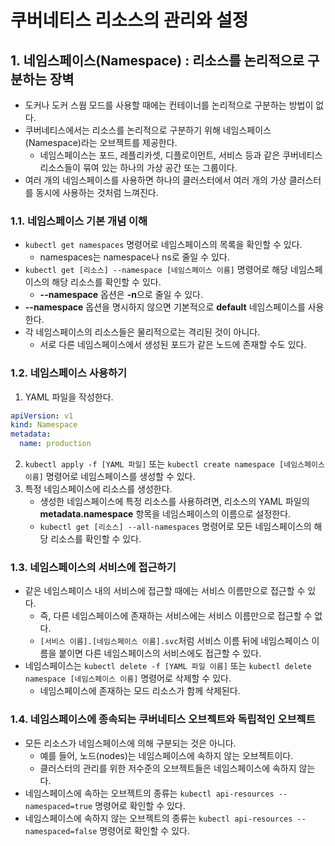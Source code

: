 # 쿠버네티스 리소스의 관리와 설정

## 1. 네임스페이스(Namespace) : 리소스를 논리적으로 구분하는 장벽
- 도커나 도커 스웜 모드를 사용할 때에는 컨테이너를 논리적으로 구분하는 방법이 없다.
- 쿠버네티스에서는 리소스를 논리적으로 구분하기 위해 네임스페이스(Namespace)라는 오브젝트를 제공한다.
  - 네임스페이스는 포드, 레플리카셋, 디플로이먼트, 서비스 등과 같은 쿠버네티스 리소스들이 묶여 있는 하나의 가상 공간 또는 그룹이다.
- 여러 개의 네임스페이스를 사용하면 하나의 클러스터에서 여러 개의 가상 클러스터를 동시에 사용하는 것처럼 느껴진다.

### 1.1. 네임스페이스 기본 개념 이해
- `kubectl get namespaces` 명령어로 네임스페이스의 목록을 확인할 수 있다.
  - namespaces는 namespace나 ns로 줄일 수 있다.
- `kubectl get [리소스] --namespace [네임스페이스 이름]` 명령어로 해당 네임스페이스의 해당 리소스를 확인할 수 있다.
  - **--namespace** 옵션은 **-n**으로 줄일 수 있다.
- **--namespace** 옵션을 명시하지 않으면 기본적으로 **default** 네임스페이스를 사용한다.
- 각 네임스페이스의 리소스들은 물리적으로는 격리된 것이 아니다.
  - 서로 다른 네임스페이스에서 생성된 포드가 같은 노드에 존재할 수도 있다.

### 1.2. 네임스페이스 사용하기
1. YAML 파일을 작성한다.
```yaml
apiVersion: v1
kind: Namespace
metadata:
  name: production
```
2. `kubectl apply -f [YAML 파일]` 또는 `kubectl create namespace [네임스페이스 이름]` 명령어로 네임스페이스를 생성할 수 있다.
3. 특정 네임스페이스에 리소스를 생성한다.
   - 생성한 네임스페이스에 특정 리소스를 사용하려면, 리소스의 YAML 파일의 **metadata.namespace** 항목을 네임스페이스의 이름으로 설정한다.
   - `kubectl get [리소스] --all-namespaces` 명령어로 모든 네임스페이스의 해당 리소스를 확인할 수 있다.

### 1.3. 네임스페이스의 서비스에 접근하기
- 같은 네임스페이스 내의 서비스에 접근할 때에는 서비스 이름만으로 접근할 수 있다.
  - 즉, 다른 네임스페이스에 존재하는 서비스에는 서비스 이름만으로 접근할 수 없다.
  - `[서비스 이름].[네임스페이스 이름].svc`처럼 서비스 이름 뒤에 네임스페이스 이름을 붙이면 다른 네임스페이스의 서비스에도 접근할 수 있다.
- 네임스페이스는 `kubectl delete -f [YAML 파일 이름]` 또는 `kubectl delete namespace [네임스페이스 이름]` 명령어로 삭제할 수 있다.
  - 네임스페이스에 존재하는 모드 리소스가 함께 삭제된다.

### 1.4. 네임스페이스에 종속되는 쿠버네티스 오브젝트와 독립적인 오브젝트
- 모든 리소스가 네임스페이스에 의해 구분되는 것은 아니다.
  - 예를 들어, 노드(nodes)는 네임스페이스에 속하지 않는 오브젝트이다.
  - 클러스터의 관리를 위한 저수준의 오브젝트들은 네임스페이스에 속하지 않는다.
- 네임스페이스에 속하는 오브젝트의 종류는 `kubectl api-resources --namespaced=true` 명령어로 확인할 수 있다.
- 네임스페이스에 속하지 않는 오브젝트의 종류는 `kubectl api-resources --namespaced=false` 명령어로 확인할 수 있다.